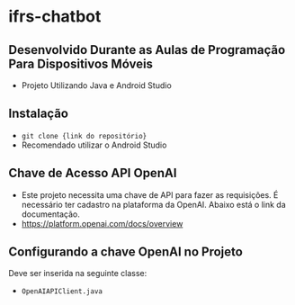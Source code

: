 # ifrs-chatbot
## Desenvolvido Durante as Aulas de Programação Para Dispositivos Móveis
* Projeto Utilizando Java e Android Studio
## Instalação
* ```git clone {link do repositório}```
* Recomendado utilizar o Android Studio
## Chave de Acesso API OpenAI
* Este projeto necessita uma chave de API para fazer as requisições. É necessário ter cadastro na plataforma da OpenAI. Abaixo está o link da documentação.
* https://platform.openai.com/docs/overview
## Configurando a chave OpenAI no Projeto
Deve ser inserida na seguinte classe:
* ```OpenAIAPIClient.java```
